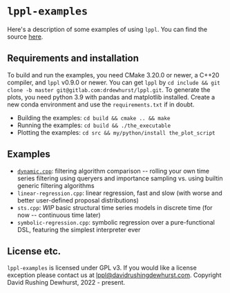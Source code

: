 # `lppl-examples`

Here's a description of some examples of using `lppl`. You can find the source [here](https://gitlab.com/drdewhurst/lppl-examples/-/tree/master/).

## Requirements and installation

To build and run the examples, you need CMake 3.20.0 or newer, a C++20 compiler, and `lppl` v0.9.0 or newer. You can get `lppl` by `cd include && git clone -b master git@gitlab.com:drdewhurst/lppl.git`. To generate the plots, you need python 3.9 with pandas and matplotlib installed. Create a new conda environment and use the `requirements.txt` if in doubt.

+ Building the examples: `cd build && cmake .. && make`
+ Running the examples: `cd build && ./the_executable`
+ Plotting the examples: `cd src && my/python/install the_plot_script`

## Examples

+ [`dynamic.cpp`](./dynamic/index.md): filtering algorithm comparison -- rolling your own time series filtering using queryers and importance sampling vs. using builtin generic filtering algorithms
+ `linear-regression.cpp`: linear regression, fast and slow (with worse and better user-defined proposal distributions)
+ `sts.cpp`: *WIP* basic structural time series models in discrete time (for now -- continuous time later)
+ `symbolic-regression.cpp`: symbolic regression over a pure-functional DSL, featuring the simplest interpreter ever

## License etc.

`lppl-examples` is licensed under GPL v3. If you would like a license exception please contact us at [lppl@davidrushingdewhurst.com](mailto:lppl@davidrushingdewhurst.com). Copyright David Rushing Dewhurst, 2022 - present.